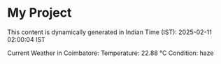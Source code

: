 # My Project

This content is dynamically generated in Indian Time (IST): 2025-02-11 02:00:04 IST


Current Weather in Coimbatore:
Temperature: 22.88 °C
Condition: haze
